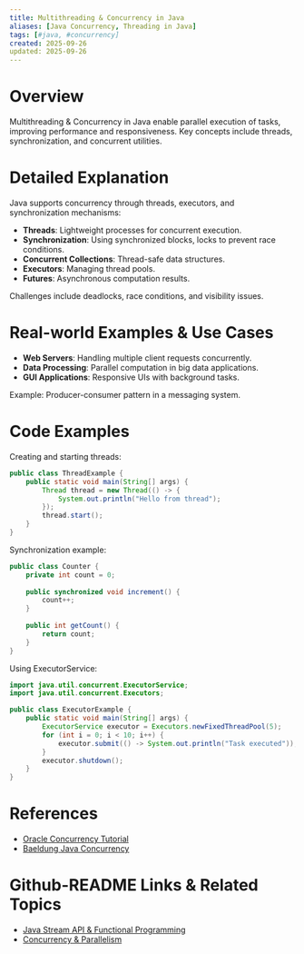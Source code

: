 ```yaml
---
title: Multithreading & Concurrency in Java
aliases: [Java Concurrency, Threading in Java]
tags: [#java, #concurrency]
created: 2025-09-26
updated: 2025-09-26
---
```


# Overview

Multithreading & Concurrency in Java enable parallel execution of tasks, improving performance and responsiveness. Key concepts include threads, synchronization, and concurrent utilities.

# Detailed Explanation

Java supports concurrency through threads, executors, and synchronization mechanisms:

- **Threads**: Lightweight processes for concurrent execution.
- **Synchronization**: Using synchronized blocks, locks to prevent race conditions.
- **Concurrent Collections**: Thread-safe data structures.
- **Executors**: Managing thread pools.
- **Futures**: Asynchronous computation results.

Challenges include deadlocks, race conditions, and visibility issues.

# Real-world Examples & Use Cases

- **Web Servers**: Handling multiple client requests concurrently.
- **Data Processing**: Parallel computation in big data applications.
- **GUI Applications**: Responsive UIs with background tasks.

Example: Producer-consumer pattern in a messaging system.

# Code Examples

Creating and starting threads:

```java
public class ThreadExample {
    public static void main(String[] args) {
        Thread thread = new Thread(() -> {
            System.out.println("Hello from thread");
        });
        thread.start();
    }
}
```

Synchronization example:

```java
public class Counter {
    private int count = 0;
    
    public synchronized void increment() {
        count++;
    }
    
    public int getCount() {
        return count;
    }
}
```

Using ExecutorService:

```java
import java.util.concurrent.ExecutorService;
import java.util.concurrent.Executors;

public class ExecutorExample {
    public static void main(String[] args) {
        ExecutorService executor = Executors.newFixedThreadPool(5);
        for (int i = 0; i < 10; i++) {
            executor.submit(() -> System.out.println("Task executed"));
        }
        executor.shutdown();
    }
}
```

# References

- [Oracle Concurrency Tutorial](https://docs.oracle.com/javase/tutorial/essential/concurrency/)
- [Baeldung Java Concurrency](https://www.baeldung.com/java-concurrency)

# Github-README Links & Related Topics

- [Java Stream API & Functional Programming](../java-stream-api-and-functional-programming/)
- [Concurrency & Parallelism](../concurrency-parallelism/)
